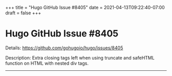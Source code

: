 +++
title = "Hugo GitHub Issue #8405"
date = 2021-04-13T09:22:40-07:00
draft = false
+++
# Hugo GitHub Issue #8405

Details: <https://github.com/gohugoio/hugo/issues/8405>

Description: Extra closing tags left when using truncate and safeHTML function on HTML with nested div tags.

---
